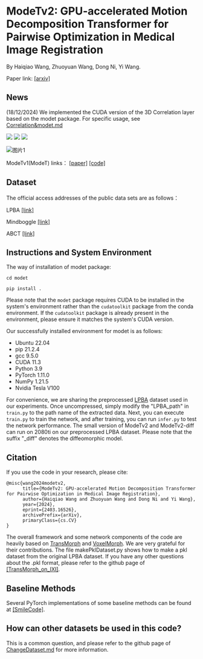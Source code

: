 # ModeTv2: GPU-accelerated Motion Decomposition Transformer for Pairwise Optimization in Medical Image Registration

By Haiqiao Wang, Zhuoyuan Wang, Dong Ni, Yi Wang.

Paper link: [[arxiv]](https://arxiv.org/abs/2403.16526)
## News
(18/12/2024) We implemented the CUDA version of the 3D Correlation layer based on the modet package. For specific usage, see [Correlation&modet.md](https://github.com/ZAX130/ModeTv2/blob/main/Corr3D%26modet.md)

<a href="https://www.python.org/"><img src="https://img.shields.io/badge/Python-3.9-ff69b4.svg" /></a>
<a href= "https://pytorch.org/"> <img src="https://img.shields.io/badge/PyTorch-11.3-2BAF2B.svg" /></a>
<a href="https://opensource.org/licenses/MIT"><img src="https://img.shields.io/badge/License-MIT-yellow.svg"></a>

![图片1](https://github.com/ZAX130/ModeTv2/assets/43944700/b594621a-07c5-4eb3-8ac8-c5c9f2315499)

ModeTv1(ModeT) links： [[paper]](https://github.com/ZAX130/SmileCode)  [[code]](https://github.com/ZAX130/SmileCode)
## Dataset
The official access addresses of the public data sets are as follows：

LPBA [[link]](https://resource.loni.usc.edu/resources/atlases-downloads/)

Mindboggle [[link]](https://osf.io/yhkde/)

ABCT [[link]](https://cloud.imi.uni-luebeck.de/s/yiQZfo43YBBg7zL)

## Instructions and System Environment
The way of installation of modet package:

`cd modet`

`pip install .`

Please note that the `modet` package requires CUDA to be installed in the system's environment rather than the `cudatoolkit` package from the conda environment. If the `cudatoolkit` package is already present in the environment, please ensure it matches the system's CUDA version.

Our successfully installed environment for modet is as follows:
- Ubuntu 22.04
- pip 21.2.4
- gcc 9.5.0
- CUDA 11.3
- Python 3.9
- PyTorch 1.11.0
- NumPy 1.21.5
- Nvidia Tesla V100

For convenience, we are sharing the preprocessed [LPBA](https://drive.usercontent.google.com/download?id=1mFzZDn2qPAiP1ByGZ7EbsvEmm6vrS5WO&export=download&authuser=0) dataset used in our experiments. Once uncompressed, simply modify the "LPBA_path" in `train.py` to the path name of the extracted data. Next, you can execute `train.py` to train the network, and after training, you can run `infer.py` to test the network performance. The small version of ModeTv2 and ModeTv2-diff can run on 2080ti on our preprocessed LPBA dataset. Please note that the suffix "_diff" denotes the diffeomorphic model.

## Citation
If you use the code in your research, please cite:
```
@misc{wang2024modetv2,
      title={ModeTv2: GPU-accelerated Motion Decomposition Transformer for Pairwise Optimization in Medical Image Registration}, 
      author={Haiqiao Wang and Zhuoyuan Wang and Dong Ni and Yi Wang},
      year={2024},
      eprint={2403.16526},
      archivePrefix={arXiv},
      primaryClass={cs.CV}
}
```
The overall framework and some network components of the code are heavily based on [TransMorph](https://github.com/junyuchen245/TransMorph_Transformer_for_Medical_Image_Registration) and [VoxelMorph](https://github.com/voxelmorph/voxelmorph). We are very grateful for their contributions. The file makePklDataset.py shows how to make a pkl dataset from the original LPBA dataset. If you have any other questions about the .pkl format, please refer to the github page of [[TransMorph_on_IXI]](https://github.com/junyuchen245/TransMorph_Transformer_for_Medical_Image_Registration/blob/main/IXI/TransMorph_on_IXI.md). 

## Baseline Methods
Several PyTorch implementations of some baseline methods can be found at [[SmileCode]](https://github.com/ZAX130/SmileCode/tree/main).

## How can other datasets be used in this code?
This is a common question, and please refer to the github page of [ChangeDataset.md](https://github.com/ZAX130/ModeTv2/blob/main/ChangeDataset.md) for more information.

